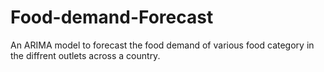 # Food-demand-Forecast
An ARIMA model to forecast the food demand of various food category in the diffrent outlets across a country.
